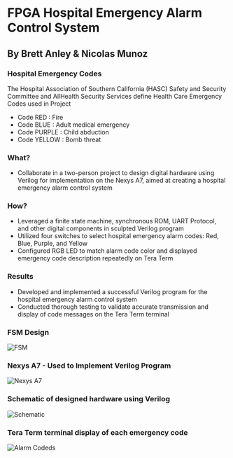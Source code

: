 # FPGA Hospital Emergency Alarm Control System 
## By Brett Anley & Nicolas Munoz 

### Hospital Emergency Codes 
The Hospital Association of Southern California (HASC) Safety and Security Committee and AllHealth Security Services define Health Care Emergency Codes used in Project 
- Code RED : Fire 
- Code BLUE : Adult medical emergency 
- Code PURPLE : Child abduction 
- Code YELLOW : Bomb threat 

### What?
- Collaborate in a two-person project to design digital hardware using Verilog for implementation on the Nexys A7, aimed at creating a hospital emergency alarm control system

### How?
- Leveraged a finite state machine, synchronous ROM, UART Protocol, and other digital components in sculpted Verilog program
- Utilized four switches to select hospital emergency alarm codes: Red, Blue, Purple, and Yellow
- Configured RGB LED to match alarm code color and displayed emergency code description repeatedly on Tera Term

### Results 
- Developed and implemented a successful Verilog program for the hospital emergency alarm control system
- Conducted thorough testing to validate accurate transmission and display of code messages on the Tera Term terminal


### FSM Design 
![FSM](https://github.com/Spring-2023-Classes/sp23-final-project-nico-brett/assets/123620551/e0fb838c-bc97-4e00-bab6-ce8d6c9350e6)

### Nexys A7 - Used to Implement Verilog Program
![Nexys A7](https://github.com/DuckDodgersSSj3/FPGA-Hospital-Emergency-Alarm-Control-System/assets/123620551/f0d3d35b-063f-4763-be18-01c3a3cf096a)

### Schematic of designed hardware using Verilog
![Schematic ](https://github.com/DuckDodgersSSj3/FPGA-Hospital-Emergency-Alarm-Control-System/assets/123620551/73a25816-51f1-438e-856c-bb3ccb5f267d)

### Tera Term terminal display of each emergency code
![Alarm Codeds ](https://github.com/DuckDodgersSSj3/FPGA-Hospital-Emergency-Alarm-Control-System/assets/123620551/ee554387-31d3-4c46-b8c0-122be8036f92)
